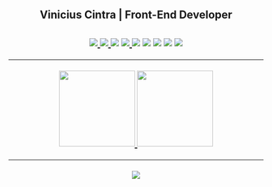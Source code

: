 <h2 id="header" align="center"> Vinicius Cintra | Front-End Developer <h2>
  
<p align="center">
  <a href="https://www.origamid.com/certificate/626c6810">
    <img src="https://skillicons.dev/icons?i=html,css" />
  </a>
  <a href="https://www.origamid.com/certificate/7943baf3">
    <img src="https://skillicons.dev/icons?i=js" />
  </a>
  <a>
    <img src="https://skillicons.dev/icons?i=vue" />
  </a>
  <a href="https://vuetifyjs.com" target="_blank">
    <img src="https://skillicons.dev/icons?i=vuetify" />
  </a>
  <a>
    <img src="https://skillicons.dev/icons?i=pinia" />
  </a>
  <a>
    <img src="https://skillicons.dev/icons?i=figma" />
  </a>
  <a>
    <img src="https://skillicons.dev/icons?i=nodejs" />
  </a>
  <a>
    <img src="https://skillicons.dev/icons?i=sequelize" />
  </a>
    <a>
    <img src="https://skillicons.dev/icons?i=postgres" />
  </a>
</p>

---

<div align="center">
  <a href="https://github.com/Vinicius-Cintra-Ferreira">
  <img height="150em" src="https://github-readme-stats-sigma-five.vercel.app/api?username=Vinicius-Cintra-Ferreira&show_icons=true&theme=dark&include_all_commits=true&count_private=true&hide_border=true"/>
  <img height="150em" src="https://github-readme-stats-sigma-five.vercel.app/api/top-langs/?username=Vinicius-Cintra-Ferreira&layout=compact&langs_count=7&theme=dark&hide_border=true"/>
</div>

---
<p align="center">
  <a href="https://www.linkedin.com/in/vinicius-cf" target="_blanck">
    <img src="https://skillicons.dev/icons?i=linkedin"/>
  </a>
</p>

